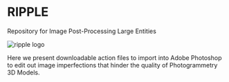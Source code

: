 # RIPPLE
Repository for Image Post-Processing Large Entities

![ripple logo](https://user-images.githubusercontent.com/80370952/178154825-990d09a4-e0c1-4ea1-9500-ea2353e4e43c.PNG)

Here we present downloadable action files to import into Adobe Photoshop to edit out image imperfections that hinder the quality of Photogrammetry 3D Models. 
